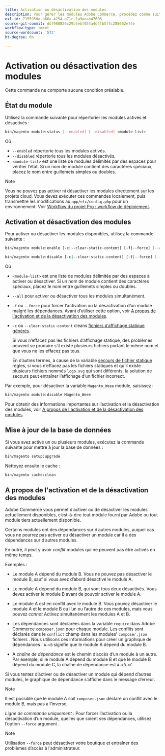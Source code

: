 ```yaml
---
title: Activation ou désactivation des modules
description: Pour gérer les modules Adobe Commerce, procédez comme suit.
exl-id: 7155950a-a66a-4254-a71c-1a9aeab47606
source-git-commit: ddf988826c29b4ebf054a4d4fb5f4c285662ef4e
workflow-type: tm+mt
source-wordcount: '572'
ht-degree: 0%

---
```


# Activation ou désactivation des modules

Cette commande ne comporte aucune condition préalable.

## État du module

Utilisez la commande suivante pour répertorier les modules activés et désactivés :

```bash
bin/magento module:status [--enabled] [--disabled] <module-list>
```

Où

* `--enabled` répertorie tous les modules activés.
* `--disabled` répertorie tous les modules désactivés.
* `<module-list>` est une liste de modules délimités par des espaces pour vérifier l’état. Si un nom de module contient des caractères spéciaux, placez le nom entre guillemets simples ou doubles.

>[!NOTE]
>
>Vous ne pouvez pas activer ni désactiver les modules directement sur les projets cloud. Vous devez exécuter ces commandes localement, puis transmettre les modifications au `app/etc/config.php` pour un environnement. Voir [Workflow du projet Pro : workflow de déploiement](https://experienceleague.adobe.com/docs/commerce-cloud-service/user-guide/architecture/pro-develop-deploy-workflow.html#deployment-workflow).

## Activation et désactivation des modules

Pour activer ou désactiver les modules disponibles, utilisez la commande suivante :

```bash
bin/magento module:enable [-c|--clear-static-content] [-f|--force] [--all] <module-list>
```

```bash
bin/magento module:disable [-c|--clear-static-content] [-f|--force] [--all] <module-list>
```

Où

* `<module-list>` est une liste de modules délimitée par des espaces à activer ou désactiver. Si un nom de module contient des caractères spéciaux, placez le nom entre guillemets simples ou doubles.
* `--all` pour activer ou désactiver tous les modules simultanément.
* `-f` ou `--force` pour forcer l’activation ou la désactivation d’un module malgré les dépendances. Avant d’utiliser cette option, voir [A propos de l&#39;activation et de la désactivation des modules](#about-enabling-and-disabling-modules).
* `-c` ou `--clear-static-content` cleans [fichiers d’affichage statique générés](../../configuration/cli/static-view-file-deployment.md).

  Si vous n’effacez pas les fichiers d’affichage statique, des problèmes peuvent se produire s’il existe plusieurs fichiers portant le même nom et que vous ne les effacez pas tous.

  En d’autres termes, à cause de la variable [secours de fichier statique](../../configuration/cli/static-view-file-deployment.md) règles, si vous n’effacez pas les fichiers statiques et qu’il existe plusieurs fichiers nommés `logo.svg` qui sont différents, la solution de secours peut entraîner l’affichage d’un fichier incorrect.

Par exemple, pour désactiver la variable `Magento_Weee` module, saisissez :

```bash
bin/magento module:disable Magento_Weee
```

Pour obtenir des informations importantes sur l’activation et la désactivation des modules, voir [A propos de l&#39;activation et de la désactivation des modules](#about-enabling-and-disabling-modules).

## Mise à jour de la base de données

Si vous avez activé un ou plusieurs modules, exécutez la commande suivante pour mettre à jour la base de données :

```bash
bin/magento setup:upgrade
```

Nettoyez ensuite le cache :

```bash
bin/magento cache:clean
```

## A propos de l&#39;activation et de la désactivation des modules

Adobe Commerce vous permet d’activer ou de désactiver les modules actuellement disponibles, c’est-à-dire tout module fourni par Adobe ou tout module tiers actuellement disponible.

Certains modules ont des dépendances sur d’autres modules, auquel cas vous ne pourrez pas activer ou désactiver un module car il a des dépendances sur d’autres modules.

En outre, il peut y avoir *conflit* modules qui ne peuvent pas être activés en même temps.

Exemples :

* Le module A dépend du module B. Vous ne pouvez pas désactiver le module B, sauf si vous avez d’abord désactivé le module A.

* Le module A dépend du module B, qui sont tous deux désactivés. Vous devez activer le module B avant de pouvoir activer le module A.

* Le module A est en conflit avec le module B. Vous pouvez désactiver le module A et le module B ou l’un ou l’autre de ces modules, mais vous pouvez *cannot* Activez simultanément les modules A et B.

* Les dépendances sont déclarées dans la variable `require` dans Adobe Commerce `composer.json` pour chaque module. Les conflits sont déclarés dans le `conflict` champ dans les modules&#39; `composer.json` fichiers . Nous utilisons ces informations pour créer un graphique de dépendances : `A->B` signifie que le module A dépend du module B.

* A *chaîne de dépendance* est le chemin d’accès d’un module à un autre. Par exemple, si le module A dépend du module B et que le module B dépend du module C, la chaîne de dépendance est `A->B->C`.

Si vous tentez d’activer ou de désactiver un module qui dépend d’autres modules, le graphique de dépendance s’affiche dans le message d’erreur.

>[!NOTE]
>
>Il est possible que le module A soit `composer.json` déclare un conflit avec le module B, mais pas à l’inverse.

*Ligne de commande uniquement :* Pour forcer l’activation ou la désactivation d’un module, quelles que soient ses dépendances, utilisez l’option `--force` argument .

>[!NOTE]
>
>Utilisation `--force` peut désactiver votre boutique et entraîner des problèmes d’accès à l’administrateur.
